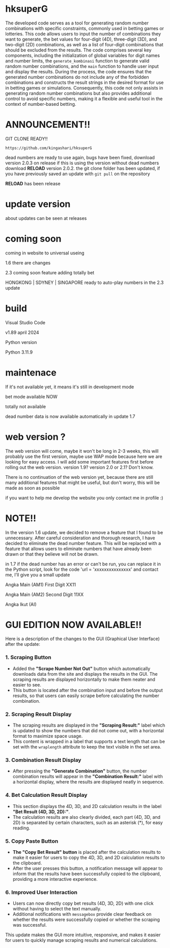 # hksuperG

The developed code serves as a tool for generating random number combinations with specific constraints, commonly used in betting games or lotteries. This code allows users to input the number of combinations they want to generate, the bet values for four-digit (4D), three-digit (3D), and two-digit (2D) combinations, as well as a list of four-digit combinations that should be excluded from the results. The code comprises several key components, including the initialization of global variables for digit names and number limits, the `generate_kombinasi` function to generate valid random number combinations, and the `main` function to handle user input and display the results. During the process, the code ensures that the generated number combinations do not include any of the forbidden combinations and constructs the result strings in the desired format for use in betting games or simulations. Consequently, this code not only assists in generating random number combinations but also provides additional control to avoid specific numbers, making it a flexible and useful tool in the context of number-based betting.

# ANNOUNCEMENT!!

GIT CLONE READY!!

`https://github.com/kingashari/hksuperG`

dead numbers are ready to use again, bugs have been fixed, download version 2.0.3 on release if this is using the version without dead numbers download **RELOAD** version 2.0.2. the git clone folder has been updated, if you have previously saved an update with `git pull` on the repository

**RELOAD** has been release

# update version
about updates can be seen at releases

# coming soon
coming in website to universal useing

1.6 there are changes

2.3 coming soon feature adding totally bet

HONGKONG | SDYNEY | SINGAPORE ready to auto-play numbers in the 2.3 update 


# build
Visual Studio Code

v1.89 april 2024

Python version

Python 3.11.9

# maintenace
If it's not available yet, it means it's still in development mode

bet mode available NOW

totally not available

dead number data is now available automatically in update 1.7

# web version ?

The web version will come, maybe it won't be long in 2-3 weeks, this will probably use the first version, maybe use WAP mode because here we are looking for easy access. I will add some important features first before rolling out the web version. version 1.9? version 2.0 or 2.1? Don't know.

There is no continuation of the web version yet, because there are still many additional features that might be useful, but don't worry, this will be made as soon as possible

if you want to help me develop the website you only contact me in profile :)

# NOTE!!

In the version 1.6 update, we decided to remove a feature that I found to be unnecessary. After careful consideration and thorough research, I have decided to eliminate the dead number feature. This will be replaced with a feature that allows users to eliminate numbers that have already been drawn or that they believe will not be drawn.

in 1.7 if the dead number has an error or can't be run, you can replace it in the Python script, look for the code 
'url = 'xxxxxxxxxxxxxxx'
and contact me, I'll give you a small update

Angka Main (AM1) First Digit XX11

Angka Main (AM2) Second Digit 11XX

Angka Ikut (AI) 

# GUI EDITION NOW AVAILABLE!!
Here is a description of the changes to the GUI (Graphical User Interface) after the update:

### 1. **Scraping Button**
- Added the **"Scrape Number Not Out"** button which automatically downloads data from the site and displays the results in the GUI. The scraping results are displayed horizontally to make them neater and easier to see.
- This button is located after the combination input and before the output results, so that users can easily scrape before calculating the number combination.

### 2. **Scraping Result Display**
- The scraping results are displayed in the **"Scraping Result:"** label which is updated to show the numbers that did not come out, with a horizontal format to maximize space usage.
- This content is wrapped in a label that supports a text length that can be set with the `wraplength` attribute to keep the text visible in the set area.

### 3. **Combination Result Display**
- After pressing the **"Generate Combination"** button, the number combination results will appear in the **"Combination Result:"** label with a horizontal display, where the results are displayed neatly in sequence.

### 4. **Bet Calculation Result Display**
- This section displays the 4D, 3D, and 2D calculation results in the label **"Bet Result (4D, 3D, 2D):"**.
- The calculation results are also clearly divided, each part (4D, 3D, and 2D) is separated by certain characters, such as an asterisk (*), for easy reading.

### 5. **Copy Paste Button**
- **The "Copy Bet Result" button** is placed after the calculation results to make it easier for users to copy the 4D, 3D, and 2D calculation results to the clipboard.
- After the user presses this button, a notification message will appear to inform that the results have been successfully copied to the clipboard, providing a more interactive experience.

### 6. **Improved User Interaction**
- Users can now directly copy bet results (4D, 3D, 2D) with one click without having to select the text manually.
- Additional notifications with `messagebox` provide clear feedback on whether the results were successfully copied or whether the scraping was successful.

This update makes the GUI more intuitive, responsive, and makes it easier for users to quickly manage scraping results and numerical calculations.

